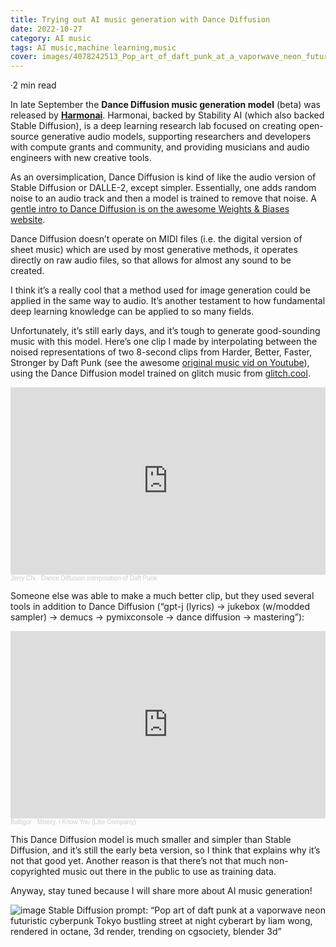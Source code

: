 ```yaml
---
title: Trying out AI music generation with Dance Diffusion
date: 2022-10-27
category: AI music
tags: AI music,machine learning,music
cover: images/4078242513_Pop_art_of_daft_punk_at_a_vaporwave_neon_futuristic_cyberpunk_Tokyo__bustling_street_at_night_cyberart_by_liam_wong__rendered_in_octane__3d_render__trending_on_cgsociety__blender_3d.png
---
```





·2 min read


In late September the **Dance Diffusion music generation model** (beta) was released by [**Harmonai**](https://twitter.com/harmonai_org). Harmonai, backed by Stability AI (which also backed Stable Diffusion), is a deep learning research lab focused on creating open-source generative audio models, supporting researchers and developers with compute grants and community, and providing musicians and audio engineers with new creative tools.

As an oversimplication, Dance Diffusion is kind of like the audio version of Stable Diffusion or DALLE-2, except simpler. Essentially, one adds random noise to an audio track and then a model is trained to remove that noise. A [gentle intro to Dance Diffusion is on the awesome Weights & Biases website](https://wandb.ai/wandb_gen/audio/reports/A-Gentle-Introduction-to-Dance-Diffusion--VmlldzoyNjg1Mzky).

Dance Diffusion doesn’t operate on MIDI files (i.e. the digital version of sheet music) which are used by most generative methods, it operates directly on raw audio files, so that allows for almost any sound to be created.

I think it’s a really cool that a method used for image generation could be applied in the same way to audio. It’s another testament to how fundamental deep learning knowledge can be applied to so many fields.

Unfortunately, it’s still early days, and it’s tough to generate good-sounding music with this model. Here’s one clip I made by interpolating between the noised representations of two 8-second clips from Harder, Better, Faster, Stronger by Daft Punk (see the awesome [original music vid on Youtube](https://www.youtube.com/watch?v=gAjR4_CbPpQ)), using the Dance Diffusion model trained on glitch music from [glitch.cool](http://glitch.cool).

<iframe width="100%" height="300" scrolling="no" frameborder="no" allow="autoplay" src="https://w.soundcloud.com/player/?url=https%3A//api.soundcloud.com/tracks/1370899315&color=%23ff5500&auto_play=false&hide_related=false&show_comments=true&show_user=true&show_reposts=false&show_teaser=true&visual=true"></iframe><div style="font-size: 10px; color: #cccccc;line-break: anywhere;word-break: normal;overflow: hidden;white-space: nowrap;text-overflow: ellipsis; font-family: Interstate,Lucida Grande,Lucida Sans Unicode,Lucida Sans,Garuda,Verdana,Tahoma,sans-serif;font-weight: 100;"><a href="https://soundcloud.com/jerry-chi-99480064" title="Jerry Chi" target="_blank" style="color: #cccccc; text-decoration: none;">Jerry Chi</a> · <a href="https://soundcloud.com/jerry-chi-99480064/dance-diffusion-interpolation-of-daft-punk" title="Dance Diffusion interpolation of Daft Punk" target="_blank" style="color: #cccccc; text-decoration: none;">Dance Diffusion interpolation of Daft Punk</a></div>

Someone else was able to make a much better clip, but they used several tools in addition to Dance Diffusion (“gpt-j (lyrics) -> jukebox (w/modded sampler) -> demucs -> pymixconsole -> dance diffusion -> mastering”):

<iframe width="100%" height="300" scrolling="no" frameborder="no" allow="autoplay" src="https://w.soundcloud.com/player/?url=https%3A//api.soundcloud.com/tracks/1368508270&color=%23ff5500&auto_play=false&hide_related=false&show_comments=true&show_user=true&show_reposts=false&show_teaser=true&visual=true"></iframe><div style="font-size: 10px; color: #cccccc;line-break: anywhere;word-break: normal;overflow: hidden;white-space: nowrap;text-overflow: ellipsis; font-family: Interstate,Lucida Grande,Lucida Sans Unicode,Lucida Sans,Garuda,Verdana,Tahoma,sans-serif;font-weight: 100;"><a href="https://soundcloud.com/baltigor" title="Baltigor" target="_blank" style="color: #cccccc; text-decoration: none;">Baltigor</a> · <a href="https://soundcloud.com/baltigor/lion-0186-12" title="Misery, I Know You (Like Company)" target="_blank" style="color: #cccccc; text-decoration: none;">Misery, I Know You (Like Company)</a></div>

This Dance Diffusion model is much smaller and simpler than Stable Diffusion, and it’s still the early beta version, so I think that explains why it’s not that good yet. Another reason is that there’s not that much non-copyrighted music out there in the public to use as training data.

Anyway, stay tuned because I will share more about AI music generation!

![image]({static}/images/4078242513_Pop_art_of_daft_punk_at_a_vaporwave_neon_futuristic_cyberpunk_Tokyo__bustling_street_at_night_cyberart_by_liam_wong__rendered_in_octane__3d_render__trending_on_cgsociety__blender_3d.png)
Stable Diffusion prompt: “Pop art of daft punk at a vaporwave neon futuristic cyberpunk Tokyo bustling street at night cyberart by liam wong, rendered in octane, 3d render, trending on cgsociety, blender 3d”